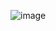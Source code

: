 ![image](https://github.com/Nur-Adnan/Note-App-Using-Js/assets/56475820/d760d6ac-94e7-4d44-84f0-a08cf4bb8e15)
